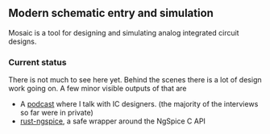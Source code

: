 ## Modern schematic entry and simulation

Mosaic is a tool for designing and simulating analog integrated circuit designs.

### Current status

There is not much to see here yet. Behind the scenes there is a lot of design work going on. A few minor visible outputs of that are

* A [podcast](https://anchor.fm/pepijn-de-vos0) where I talk with IC designers. (the majority of the interviews so far were in private)
* [rust-ngspice](https://github.com/pepijndevos/rust-ngspice), a safe wrapper around the NgSpice C API
